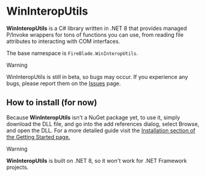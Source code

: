 # WinInteropUtils
**WinInteropUtils** is a C# library written in .NET 8 that provides managed P/Invoke wrappers for tons of functions you can use, from reading file attributes to interacting with COM interfaces.

The base namespace  is `FireBlade.WinInteropUtils`.

> [!WARNING]
> WinInteropUtils is still in beta, so bugs may occur. If you experience any bugs, please report them on the [Issues](https://github.com/FireBlade211/WinInteropUtils/issues/new?template=BUG_REPORT.yaml) page.

## How to install (for now)
Because **WinInteropUtils** isn't a NuGet package yet, to use it, simply download the DLL file, and go into the add references dialog, select Browse, and open the DLL. For a more detailed guide visit the [Installation section of the Getting Started page.](getting-started.md#installation)
> [!WARNING]
> **WinInteropUtils** is built on .NET 8, so it won't work for .NET Framework projects.